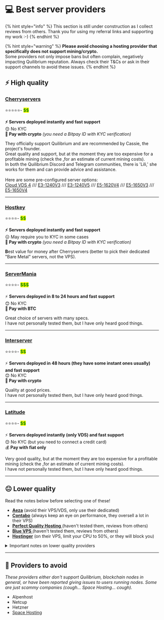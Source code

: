 # 💻 Best server providers

{% hint style="info" %}
This section is still under construction as I collect reviews from others. Thank you for using my referral links and supporting my work :-)
{% endhint %}

{% hint style="warning" %}
**Please avoid choosing a hosting provider that specifically does not support mining/crypto.**\
Some providers not only impose bans but often complain, negatively impacting Quilibrium reputation.  Always check their T\&Cs or ask in their support channels to avoid these issues.
{% endhint %}

## ⚡️ High quality

### [**Cherryservers** ](https://quilibrium.one/go/cherryservers)

⭐️⭐️⭐️⭐️⭐️-  <mark style="color:green;">**\$$\$$**</mark>

**⚡️ Servers deployed instantly and fast support** \
😊 No KYC\
**💸 Pay with crypto** _(you need a Bitpay ID with KYC verification)_

They officially support Quilibrium and are recommended by Cassie, the project's founder. \
Great quality and support, but at the moment they are too expensive for a profitable mining (check the [.](./ "mention")for an estimate of current mining costs).\
In both the Quilibrium Discord and Telegram communities, there is 'Lili,' she works for them and can provide advice and assistance.\
\
Here are some pre-configured server options: \
[Cloud VDS 4](https://www.cherryservers.com/server-customizer/cloud\_vds\_4?affiliate=CRXA3YWE) /// [E3-1240V3](https://www.cherryservers.com/server-customizer/e3\_1240v3?affiliate=CRXA3YWE) /// [E3-1240V5](https://www.cherryservers.com/server-customizer/e3\_1240v5?affiliate=CRXA3YWE) /// [E5-1620V4](https://www.cherryservers.com/server-customizer/e5\_1620v4?affiliate=CRXA3YWE) /// [E5-1650V3](https://www.cherryservers.com/server-customizer/e5\_1650v3?affiliate=CRXA3YWE) /// [E5-1650V4](https://www.cherryservers.com/server-customizer/e5\_1650v4?affiliate=CRXA3YWE)

***

### [**Hostkey**](https://quilibrium.one/go/hostkey)

⭐️⭐️⭐️⭐️- <mark style="color:green;">**\$$**</mark>

**⚡️ Servers deployed instantly and fast support**\
☹️ May require you to KYC in some cases \
**💸 Pay with crypto** _(you need a Bitpay ID with KYC verification)_

**B**est value for money after Cherryservers (better to pick their dedicated "Bare Metal" servers, not the VPS).&#x20;

***

### [ServerMania](https://quilibrium.one/go/servermania)

⭐️⭐️⭐️⭐️- <mark style="color:green;">**\$$$**</mark>

⚡️ **Servers deployed in 8 to 24 hours and fast support**\
😊 No KYC\
**💸 Pay with BTC**

Great choice of servers with many specs.\
I have not personally tested them, but I have only heard good things.

***

### [Interserver](https://quilibrium.one/go/interserver)

⭐️⭐️⭐️⭐️- <mark style="color:green;">**\$$**</mark>

⚡️ **Servers deployed in 48 hours (they have some instant ones usually) and fast support**\
😊 No KYC\
**💸 Pay with crypto**

Quality at good prices.\
I have not personally tested them, but I have only heard good things.

***

### [**Latitude** ](https://quilibrium.one/go/latitude)

⭐️⭐️⭐️⭐️- <mark style="color:green;">**\$$\$$**</mark>

⚡️ **Servers deployed instantly (only VDS) and fast support**\
😊 No KYC (but you need to connect a credit card)\
💰 **Pay with fiat only**

Very good quality,  but at the moment they are too expensive for a profitable mining (check the [.](./ "mention")for an estimate of current mining costs).\
I have not personally tested them, but I have only heard good things.

***

## 😐 Lower quality

Read the notes below before selecting one of these!

* [**Aeza**](https://quilibrium.one/go/aeza) (avoid their VPS/VDS, only use their dedicated)
* [**Contabo**](https://quilibrium.one/go/contabo) (always keep an eye on performance, they oversell a lot in their VPS)
* [**Perfect Quality Hosting** ](https://quilibrium.one/go/pqhosting)(haven't tested them, reviews from others)
* [**Blue VPS**](https://my.bluevps.com/aff.php?aff=713)[ ](https://quilibrium.one/go/bluevps)(haven't tested them, reviews from others)
* [**Hostinger**](https://quilibrium.one/go/hostinger) (on their VPS, limit your CPU to 50%, or they will block you)

<details>

<summary>Important notes on lower quality providers</summary>

Keep in mind that many VPS providers likely oversell their resources. When you purchase an 8-core VPS, it’s often less powerful than advertised. Typically, the cheaper the service, the more they oversell.

Generally, with these providers, it’s better to pay for no more than one month at a time, in case you need to switch.

And in most cases you will need to apply limits to your CPU usage to avoid being blocked.

</details>

***

## 💩 Providers to avoid

_These providers either don't support Quilibrium, blockchain nodes in general, or have been reported giving issues to users running nodes. Some are just scammy companies (cough... Space Hosting... cough)._

* Alpenhost
* Netcup
* Hetzner
* [Space Hosting](https://space-hosting.net/)
